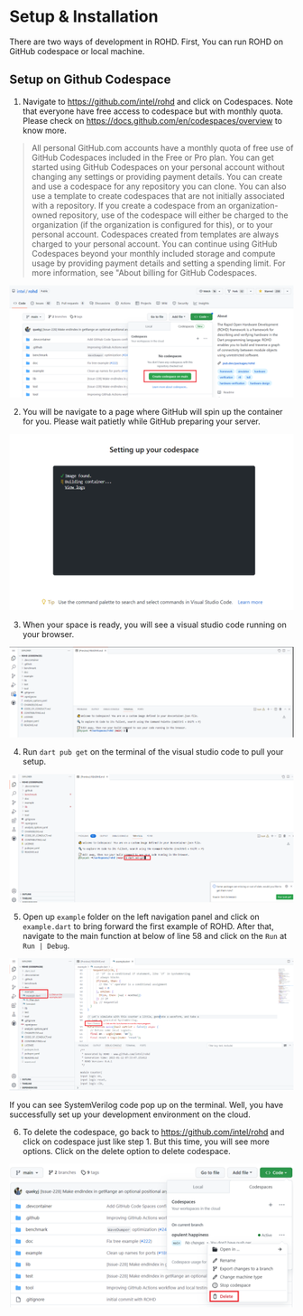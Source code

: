 # Setup & Installation

There are two ways of development in ROHD. First, You can run ROHD on GitHub codespace or local machine. 


## Setup on Github Codespace

1. Navigate to https://github.com/intel/rohd and click on Codespaces. Note that everyone have free access to codespace but with monthly quota. Please check on  https://docs.github.com/en/codespaces/overview to know more.

> All personal GitHub.com accounts have a monthly quota of free use of GitHub Codespaces included in the Free or Pro plan. You can get started using GitHub Codespaces on your personal account without changing any settings or providing payment details. You can create and use a codespace for any repository you can clone. You can also use a template to create codespaces that are not initially associated with a repository. If you create a codespace from an organization-owned repository, use of the codespace will either be charged to the organization (if the organization is configured for this), or to your personal account. Codespaces created from templates are always charged to your personal account. You can continue using GitHub Codespaces beyond your monthly included storage and compute usage by providing payment details and setting a spending limit. For more information, see "About billing for GitHub Codespaces.

![step 1](assets/CodespaceSetup/step1.PNG)

2. You will be navigate to a page where GitHub will spin up the container for you. Please wait patietly while GitHub preparing your server.

![step 2](assets/CodespaceSetup/step2.PNG)

3. When your space is ready, you will see a visual studio code running on your browser.

![step 3](assets/CodespaceSetup/step3.PNG)

4. Run `dart pub get` on the terminal of the visual studio code to pull your setup.

![step 4](assets/CodespaceSetup/step4.PNG)

5. Open up `example` folder on the left navigation panel and click on `example.dart` to bring forward the first example of ROHD. After that, navigate to the main function at below of line 58 and click on the `Run` at `Run | Debug`.

![step 5](assets/CodespaceSetup/step5.PNG)


If you can see SystemVerilog code pop up on the terminal. Well, you have successfully set up your development environment on the cloud.

6. To delete the codespace, go back to https://github.com/intel/rohd and click on codespace just like step 1. But this time, you will see more options. Click on the delete option to delete codespace.

![step 6](assets/CodespaceSetup/step6.PNG)